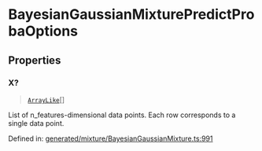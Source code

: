 # BayesianGaussianMixturePredictProbaOptions

## Properties

### X?

> [`ArrayLike`](../types/ArrayLike.md)[]

List of n\_features-dimensional data points. Each row corresponds to a single data point.

Defined in:  [generated/mixture/BayesianGaussianMixture.ts:991](https://github.com/transitive-bullshit/scikit-learn-ts/blob/b59c1ff/packages/sklearn/src/generated/mixture/BayesianGaussianMixture.ts#L991)

